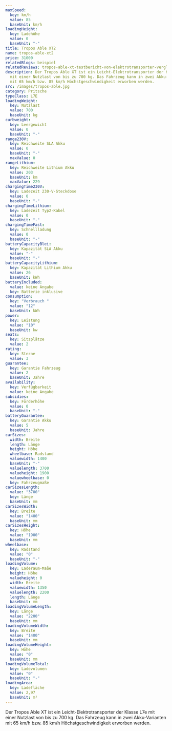 ```yaml
---
maxSpeed:
  key: km/h
  value: 85
  baseUnit: km/h
loadingHeight:
  key: Ladehöhe
  value: 0
  baseUnit: "-"
title: Tropos Able XT2
name: tropos-able-xt2
price: 31000
relatedBlogs: beispiel
relatedReviews: tropos-able-xt-testbericht-von-elektrotransporter-vergleich
description: Der Tropos Able XT ist ein Leicht-Elektrotransporter der Klasse L7e
  mit einer Nutzlast von bis zu 700 kg. Das Fahrzeug kann in zwei Akku-Varianten
  mit 65 km/h bzw. 85 km/h Höchstgeschwindigkeit erworben werden.
src: /images/tropos-able.jpg
category: Pritsche
typeClass: L7E
loadingWeight:
  key: Nutzlast
  value: 700
  baseUnit: kg
curbweight:
  key: Leergewicht
  value: 0
  baseUnit: "-"
range230V:
  key: Reichweite SLA Akku
  value: 0
  baseUnit: "-"
  maxValue: 0
rangeLithium:
  key: Reichweite Lithium Akku
  value: 203
  baseUnit: km
  maxValue: 229
chargingTime230V:
  key: Ladezeit 230-V-Steckdose
  value: 0
  baseUnit: "-"
chargingTimeLithium:
  key: Ladezeit Typ2-Kabel
  value: 0
  baseUnit: "-"
chargingTimeFast:
  key: Schnellladung
  value: 0
  baseUnit: "-"
batteryCapacityBlei:
  key: Kapazität SLA Akku
  value: "-"
  baseUnit: "-"
batteryCapacityLithium:
  key: Kapazität Lithium Akku
  value: 26
  baseUnit: kWh
batteryIncluded:
  value: keine Angabe
  key: Batterie inklusive
consumption:
  key: "Verbrauch "
  value: "12"
  baseUnit: kWh
power:
  key: Leistung
  value: "10"
  baseUnit: kw
seats:
  key: Sitzplätze
  value: 2
rating:
  key: Sterne
  value: 3
guarantee:
  key: Garantie Fahrzeug
  value: 2
  baseUnit: Jahre
availability:
  key: Verfügbarkeit
  value: keine Angabe
subsidies:
  key: Förderhöhe
  value: 0
  baseUnit: "-"
batteryGuarantee:
  key: Garantie Akku
  value: 5
  baseUnit: Jahre
carSizes:
  width: Breite
  length: Länge
  height: Höhe
  wheelbase: Radstand
  valuewidth: 1400
  baseUnit: "-"
  valuelength: 3700
  valueheight: 1900
  valuewheelbase: 0
  key: Fahrzeugmaße
carSizesLength:
  value: "3700"
  key: Länge
  baseUnit: mm
carSizesWidth:
  key: Breite
  value: "1400"
  baseUnit: mm
carSizesHeight:
  key: Höhe
  value: "1900"
  baseUnit: mm
wheelbase:
  key: Radstand
  value: "0"
  baseUnit: "-"
loadingVolume:
  key: Laderaum-Maße
  height: Höhe
  valueheight: 0
  width: Breite
  valuewidth: 1350
  valuelength: 2200
  length: Länge
  baseUnit: mm
loadingVolumeLength:
  key: Länge
  value: "2200"
  baseUnit: mm
loadingVolumeWidth:
  key: Breite
  value: "1400"
  baseUnit: mm
loadingVolumeHeight:
  key: Höhe
  value: "0"
  baseUnit: mm
loadingVolumeTotal:
  key: Ladevolumen
  value: "0"
  baseUnit: "-"
loadingArea:
  key: Ladefläche
  value: 2,97
  baseUnit: m²
---
```

Der Tropos Able XT ist ein Leicht-Elektrotransporter der Klasse L7e mit einer Nutzlast von bis zu 700 kg. Das Fahrzeug kann in zwei Akku-Varianten mit 65 km/h bzw. 85 km/h Höchstgeschwindigkeit erworben werden.